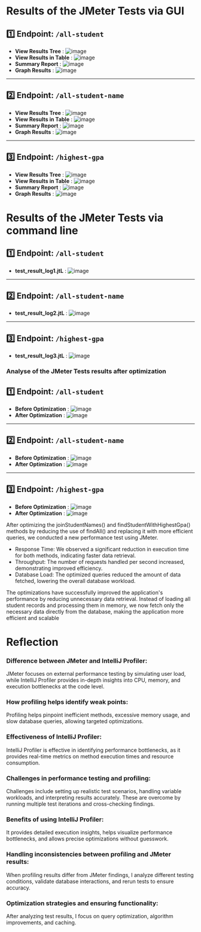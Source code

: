 # Results of the JMeter Tests via GUI

## 1️⃣ Endpoint: `/all-student`
- **View Results Tree** : ![image](screenshots/all-student-tree.png)
- **View Results in Table** : ![image](screenshots/all-student-table.png)
- **Summary Report** : ![image](screenshots/all-student-summary.png)
- **Graph Results** : ![image](screenshots/all-student-graph.png)

---

## 2️⃣ Endpoint: `/all-student-name`
- **View Results Tree** : ![image](screenshots/all-student-name-tree.png)
- **View Results in Table** : ![image](screenshots/all-student-name-table.png)
- **Summary Report** : ![image](screenshots/all-student-name-summary.png)
- **Graph Results** : ![image](screenshots/all-student-name-graph.png)

---

## 3️⃣ Endpoint: `/highest-gpa`
- **View Results Tree** : ![image](screenshots/highest-gpa-tree.png)
- **View Results in Table** : ![image](screenshots/highest-gpa-table.png)
- **Summary Report** : ![image](screenshots/highest-gpa-summary.png)
- **Graph Results** : ![image](screenshots/highest-gpa-graph.png)


# Results of the JMeter Tests via command line

## 1️⃣ Endpoint: `/all-student`
- **test_result_log1.jtL** : ![image](screenshots/test-1-viacommandline.png)

---

## 2️⃣ Endpoint: `/all-student-name`
- **test_result_log2.jtL** : ![image](screenshots/test-2-viacommandline.png)

---

## 3️⃣ Endpoint: `/highest-gpa`
- **test_result_log3.jtL** : ![image](screenshots/test-3-viacommandline.png)


### Analyse of the JMeter Tests results after optimization

## 1️⃣ Endpoint: `/all-student`
- **Before Optimization** : ![image](screenshots/test-1-viacommandline.png)
- **After Optimization** : ![image](screenshots/test-1-viacommandline_after_optimization.png)

---

## 2️⃣ Endpoint: `/all-student-name`
- **Before Optimization** : ![image](screenshots/test-2-viacommandline.png)
- **After Optimization** : ![image](screenshots/test-2-viacommandline_after_optimization.png)

---

## 3️⃣ Endpoint: `/highest-gpa`
- **Before Optimization** : ![image](screenshots/test-3-viacommandline.png)
- **After Optimization** : ![image](screenshots/test-3-viacommandline_after_optimization.png)

After optimizing the joinStudentNames() and findStudentWithHighestGpa() methods by reducing the use of findAll() and replacing it with more efficient queries, we conducted a new performance test using JMeter.

- Response Time: We observed a significant reduction in execution time for both methods, indicating faster data retrieval.
- Throughput: The number of requests handled per second increased, demonstrating improved efficiency.
- Database Load: The optimized queries reduced the amount of data fetched, lowering the overall database workload.

The optimizations have successfully improved the application's performance by reducing unnecessary data retrieval. Instead of loading all student records and processing them in memory, we now fetch only the necessary data directly from the database, making the application more efficient and scalable


# Reflection

### Difference between JMeter and IntelliJ Profiler:
JMeter focuses on external performance testing by simulating user load, while IntelliJ Profiler provides in-depth insights into CPU, memory, and execution bottlenecks at the code level.

### How profiling helps identify weak points:
Profiling helps pinpoint inefficient methods, excessive memory usage, and slow database queries, allowing targeted optimizations.

### Effectiveness of IntelliJ Profiler:
IntelliJ Profiler is effective in identifying performance bottlenecks, as it provides real-time metrics on method execution times and resource consumption.

### Challenges in performance testing and profiling:
Challenges include setting up realistic test scenarios, handling variable workloads, and interpreting results accurately. These are overcome by running multiple test iterations and cross-checking findings.

### Benefits of using IntelliJ Profiler:
It provides detailed execution insights, helps visualize performance bottlenecks, and allows precise optimizations without guesswork.

### Handling inconsistencies between profiling and JMeter results:
When profiling results differ from JMeter findings, I analyze different testing conditions, validate database interactions, and rerun tests to ensure accuracy.

### Optimization strategies and ensuring functionality:
After analyzing test results, I focus on query optimization, algorithm improvements, and caching.
